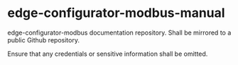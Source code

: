 # edge-configurator-modbus-manual

edge-configurator-modbus documentation repository. Shall be mirrored to a public Github repository.

Ensure that any credentials or sensitive information shall be omitted.
